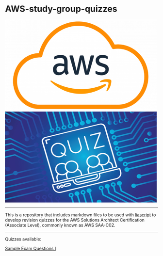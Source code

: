 # AWS-study-group-quizzes

<img src="https://github.com/moj-analytical-services/AWS-study-group-quizzes/blob/main/assets/Amazon-Web-Services-AWS-Logo-700x394.png?raw=true" width="500" height="300" />  <img src="https://github.com/moj-analytical-services/AWS-study-group-quizzes/blob/main/assets/quiz.jpeg?raw=true" width="500" height="300" /> 


---

This is a repository that includes markdown files to be used with [liascript](https://liascript.github.io/) 
to develop revision quizzes for the AWS Solutions Architect Certification (Associate Level), commonly known as AWS SAA-C02.

---

Quizzes available: 

[Sample Exam Questions I](https://liascript.github.io/course/?https://raw.githubusercontent.com/moj-analytical-services/AWS-study-group-quizzes/main/sampletests/sampleexam1.md#1)






